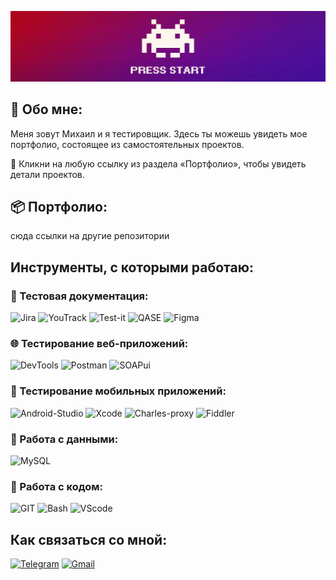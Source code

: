 [![Header](https://github.com/MikhailAvdonin/MikhailAvdonin/blob/main/assets/start.jpg)](https://github.com/MikhailAvdonin/MikhailAvdonin/blob/main/assets/kitty.gif)

## &#129302; Обо мне:
Меня зовут Михаил и я тестировщик. Здесь ты можешь увидеть мое портфолио, состоящее из самостоятельных проектов. 

&#128316; Кликни на любую ссылку из раздела «Портфолио», чтобы увидеть детали проектов.

## &#128230; Портфолио:
сюда ссылки на другие репозитории

## Инструменты, с которыми работаю:
### &#128194; Тестовая документация:
![Jira](https://img.shields.io/badge/JIRA-black?style=for-the-badge&logo=jira&logoColor=2584FF)
![YouTrack](https://img.shields.io/badge/YouTrack-black?style=for-the-badge&logo=youtrack)
![Test-it](https://img.shields.io/badge/TESTit-black?style=for-the-badge&logo=testit)
![QASE](https://img.shields.io/badge/QASE-black?style=for-the-badge&logo=qase&logoColor=4F46DC)
![Figma](https://img.shields.io/badge/FIGMA-black?style=for-the-badge&logo=figma)
### &#127760; Тестирование веб-приложений:
![DevTools](https://img.shields.io/badge/DEVTOOLS-black?style=for-the-badge&logo=DevTool)
![Postman](https://img.shields.io/badge/POSTMAN-black?style=for-the-badge&logo=postman)
![SOAPui](https://img.shields.io/badge/SOAP-black?style=for-the-badge&logo=soapui)
### &#128241; Тестирование мобильных приложений:
![Android-Studio](https://img.shields.io/badge/ANDROIDSTUDIO-black?style=for-the-badge&logo=android)
![Xcode](https://img.shields.io/badge/XCODE-black?style=for-the-badge&logo=xcode)
![Charles-proxy](https://img.shields.io/badge/CHARLESPROXY-black?style=for-the-badge&logo=charles)
![Fiddler](https://img.shields.io/badge/FIDDLER-black?style=for-the-badge&logo=fiddler)
### &#128221; Работа с данными:
![MySQL](https://img.shields.io/badge/MYSQL-black?style=for-the-badge&logo=mysql)
### &#128189; Работа с кодом:
![GIT](https://img.shields.io/badge/GIT-black?style=for-the-badge&logo=git)
![Bash](https://img.shields.io/badge/BASH-black?style=for-the-badge&logo=bash)
![VScode](https://img.shields.io/badge/VSCODE-black?style=for-the-badge&logo=vscode)

## Как связаться со мной:
[![Telegram](https://img.shields.io/badge/TELEGRAM-757575?style=for-the-badge&logo=telegram)](https://t.me/MikhailAvdonin)
[![Gmail](https://img.shields.io/badge/avdonin.mf@gmail.com-757575?style=for-the-badge&logo=gmail)](mailto:avdonin.mf@gmail.com)
